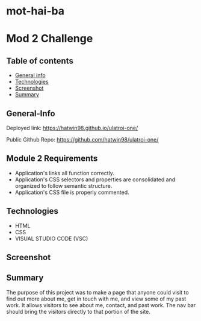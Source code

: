 # mot-hai-ba

# Mod 2 Challenge

## Table of contents

- [General info](#General-Info)
- [Technologies](#Technologies)
- [Screenshot](#Screenshot)
- [Summary](#Summary)

## General-Info

Deployed link: https://hatwin98.github.io/ulatroi-one/

Public Github Repo: https://github.com/hatwin98/ulatroi-one/

## Module 2 Requirements

- Application's links all function correctly.
- Application's CSS selectors and properties are consolidated and organized to follow semantic structure.
- Application's CSS file is properly commented.


## Technologies

- HTML
- CSS
- VISUAL STUDIO CODE (VSC)

## Screenshot



## Summary

The purpose of this project was to make a page that anyone could visit to find out more about me, get in touch with me, and view some of my past work. It allows visitors to see about me, contact, and past work. The nav bar should bring the visitors directly to that portion of the site. 
